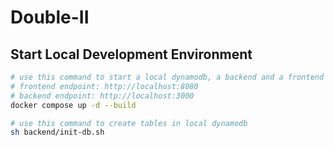 # Double-II

## Start Local Development Environment
```bash
# use this command to start a local dynamodb, a backend and a frontend services
# frontend endpoint: http://localhost:8080
# backend endpoint: http://localhost:3000
docker compose up -d --build

# use this command to create tables in local dynamodb
sh backend/init-db.sh
```